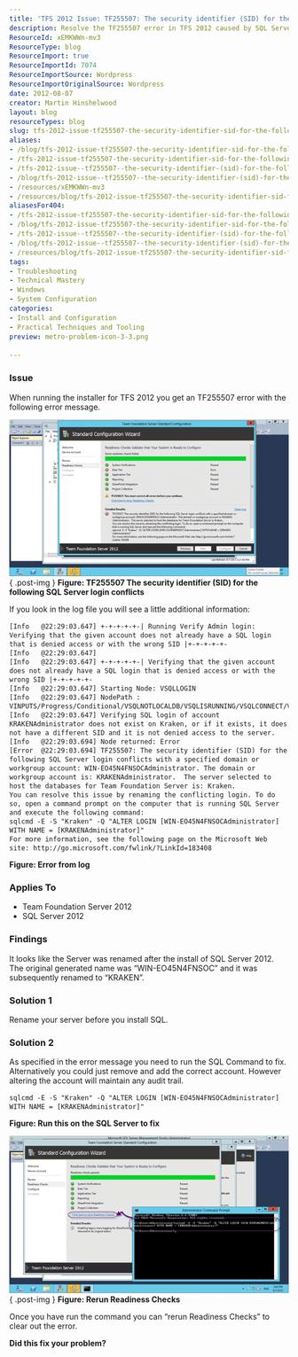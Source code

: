 ```yaml
---
title: 'TFS 2012 Issue: TF255507: The security identifier (SID) for the following SQL Server login conflicts'
description: Resolve the TF255507 error in TFS 2012 caused by SQL Server login conflicts. Follow our expert solutions to ensure a smooth installation process.
ResourceId: xEMKWWn-mv3
ResourceType: blog
ResourceImport: true
ResourceImportId: 7074
ResourceImportSource: Wordpress
ResourceImportOriginalSource: Wordpress
date: 2012-08-07
creator: Martin Hinshelwood
layout: blog
resourceTypes: blog
slug: tfs-2012-issue-tf255507-the-security-identifier-sid-for-the-following-sql-server-login-conflicts
aliases:
- /blog/tfs-2012-issue-tf255507-the-security-identifier-sid-for-the-following-sql-server-login-conflicts
- /tfs-2012-issue-tf255507-the-security-identifier-sid-for-the-following-sql-server-login-conflicts
- /tfs-2012-issue--tf255507--the-security-identifier-(sid)-for-the-following-sql-server-login-conflicts
- /blog/tfs-2012-issue--tf255507--the-security-identifier-(sid)-for-the-following-sql-server-login-conflicts
- /resources/xEMKWWn-mv3
- /resources/blog/tfs-2012-issue-tf255507-the-security-identifier-sid-for-the-following-sql-server-login-conflicts
aliasesFor404:
- /tfs-2012-issue-tf255507-the-security-identifier-sid-for-the-following-sql-server-login-conflicts
- /blog/tfs-2012-issue-tf255507-the-security-identifier-sid-for-the-following-sql-server-login-conflicts
- /tfs-2012-issue--tf255507--the-security-identifier-(sid)-for-the-following-sql-server-login-conflicts
- /blog/tfs-2012-issue--tf255507--the-security-identifier-(sid)-for-the-following-sql-server-login-conflicts
- /resources/blog/tfs-2012-issue-tf255507-the-security-identifier-sid-for-the-following-sql-server-login-conflicts
tags:
- Troubleshooting
- Technical Mastery
- Windows
- System Configuration
categories:
- Install and Configuration
- Practical Techniques and Tooling
preview: metro-problem-icon-3-3.png

---
```

### Issue

When running the installer for TFS 2012 you get an TF255507 error with the following error message.

[![image](images/image_thumb40-1-1.png "image")](http://blog.hinshelwood.com/files/2012/08/image40.png)  
{ .post-img }
**Figure: TF255507 The security identifier (SID) for the following SQL Server login conflicts**

If you look in the log file you will see a little additional information:

```
[Info   @22:29:03.647] +-+-+-+-+-| Running Verify Admin login: Verifying that the given account does not already have a SQL login that is denied access or with the wrong SID |+-+-+-+-+-
[Info   @22:29:03.647]
[Info   @22:29:03.647] +-+-+-+-+-| Verifying that the given account does not already have a SQL login that is denied access or with the wrong SID |+-+-+-+-+-
[Info   @22:29:03.647] Starting Node: VSQLLOGIN
[Info   @22:29:03.647] NodePath : VINPUTS/Progress/Conditional/VSQLNOTLOCALDB/VSQLISRUNNING/VSQLCONNECT/VSQLLOGIN
[Info   @22:29:03.647] Verifying SQL login of account KRAKENAdministrator does not exist on Kraken, or if it exists, it does not have a different SID and it is not denied access to the server.
[Info   @22:29:03.694] Node returned: Error
[Error  @22:29:03.694] TF255507: The security identifier (SID) for the following SQL Server login conflicts with a specified domain or workgroup account: WIN-EO45N4FNSOCAdministrator. The domain or workgroup account is: KRAKENAdministrator.  The server selected to host the databases for Team Foundation Server is: Kraken.
You can resolve this issue by renaming the conflicting login. To do so, open a command prompt on the computer that is running SQL Server and execute the following command:
sqlcmd -E -S "Kraken" -Q "ALTER LOGIN [WIN-EO45N4FNSOCAdministrator] WITH NAME = [KRAKENAdministrator]"
For more information, see the following page on the Microsoft Web site: http://go.microsoft.com/fwlink/?LinkId=183408

```

**Figure: Error from log**

### Applies To

- Team Foundation Server 2012
- SQL Server 2012

### Findings

It looks like the Server was renamed after the install of SQL Server 2012. The original generated name was “WIN-EO45N4FNSOC” and it was subsequently renamed to “KRAKEN”.

### Solution 1

Rename your server before you install SQL.

### Solution 2

As specified in the error message you need to run the SQL Command to fix. Alternatively you could just remove and add the correct account. However altering the account will maintain any audit trail.

```
sqlcmd -E -S "Kraken" -Q "ALTER LOGIN [WIN-EO45N4FNSOCAdministrator] WITH NAME = [KRAKENAdministrator]"

```

**Figure: Run this on the SQL Server to fix**

[![image](images/image_thumb41-2-2.png "image")](http://blog.hinshelwood.com/files/2012/08/image41.png)  
{ .post-img }
**Figure: Rerun Readiness Checks**

Once you have run the command you can “rerun Readiness Checks” to clear out the error.

**Did this fix your problem?**
